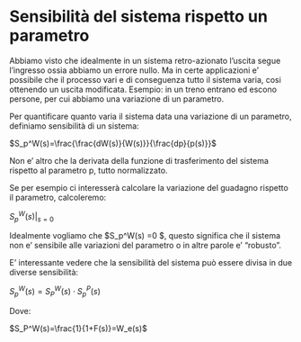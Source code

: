 # Sensibilità del sistema rispetto un parametro

Abbiamo visto che idealmente in un sistema retro-azionato l’uscita segue l’ingresso ossia abbiamo un errore nullo. Ma in certe applicazioni e’ possibile che il processo vari e di conseguenza tutto il sistema varia, cosi ottenendo un uscita modificata. Esempio: in un treno entrano ed escono persone, per cui abbiamo una variazione di un parametro.

Per quantificare quanto varia il sistema data una variazione di un parametro, definiamo sensibilità di un sistema:

$S_p^W(s)=\frac{\frac{dW(s)}{W(s)}}{\frac{dp}{p(s)}}$

Non e’ altro che la derivata della funzione di trasferimento del sistema rispetto al parametro p, tutto normalizzato.

Se per esempio ci interesserà calcolare la variazione del guadagno rispetto il parametro, calcoleremo:

$S_p^W(s)|_{s=0}$

Idealmente vogliamo che $S_p^W(s) =0 $﻿, questo significa che il sistema non e’ sensibile alle variazioni del parametro o in altre parole e’ “robusto”.

E’ interessante vedere che la sensibilità del sistema può essere divisa in due diverse sensibilità:

$S_p^W(s)=S_P^W(s)\cdot S_p^P(s)$

Dove:

$S_P^W(s)=\frac{1}{1+F(s)}=W_e(s)$
